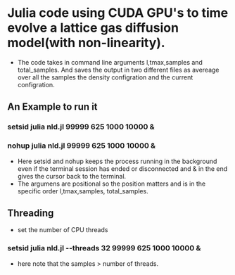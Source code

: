 # Julia code using CUDA GPU's to time evolve a lattice gas diffusion model(with non-linearity).

- The code takes in command line arguments l,tmax,samples and total_samples. And saves the output in two different files as avereage over all the samples the density configration and the current configration.

## An Example to run it 
### setsid julia nld.jl 99999 625 1000 10000 &
### nohup julia nld.jl 99999 625 1000 10000 &
- Here setsid and nohup keeps the process running in the background even if the terminal session has ended or disconnected and & in the end gives the cursor back to the terminal.
- The argumens are positional so the position matters and is in the specific order l,tmax,samples, total_samples.

## Threading
- set the number of CPU threads
### setsid julia nld.jl --threads 32 99999 625 1000 10000 &
- here note that the samples > number of threads.
